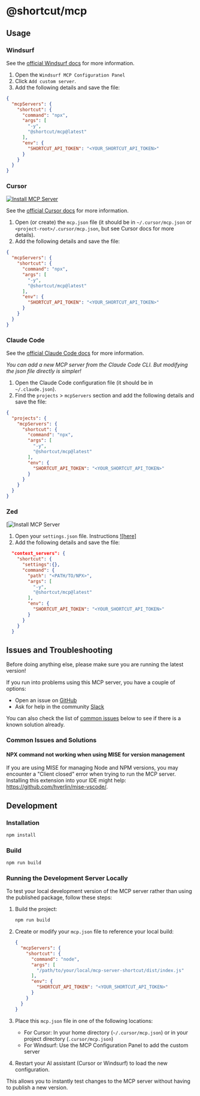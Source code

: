 # @shortcut/mcp

## Usage

### Windsurf

See the [official Windsurf docs](https://codeium.com/docs/windsurf/mcp) for more information.

1. Open the `Windsurf MCP Configuration Panel`
2. Click `Add custom server`.
3. Add the following details and save the file:

```json
{
  "mcpServers": {
    "shortcut": {
      "command": "npx",
      "args": [
        "-y",
        "@shortcut/mcp@latest"
      ],
      "env": {
        "SHORTCUT_API_TOKEN": "<YOUR_SHORTCUT_API_TOKEN>"
      }
    }
  }
}
```

### Cursor

[![Install MCP Server](https://cursor.com/deeplink/mcp-install-dark.svg)](https://cursor.com/install-mcp?name=shortcut&config=eyJjb21tYW5kIjoibnB4IC15IEBzaG9ydGN1dC9tY3BAbGF0ZXN0IiwiZW52Ijp7IlNIT1JUQ1VUX0FQSV9UT0tFTiI6IjxZT1VSX1NIT1JUQ1VUX0FQSV9UT0tFTj4ifX0%3D)

See the [official Cursor docs](https://docs.cursor.com/context/model-context-protocol) for more information.

1. Open (or create) the `mcp.json` file (it should be in `~/.cursor/mcp.json` or `<project-root>/.cursor/mcp.json`, but see Cursor docs for more details).
2. Add the following details and save the file:

```json
{
  "mcpServers": {
    "shortcut": {
      "command": "npx",
      "args": [
        "-y",
        "@shortcut/mcp@latest"
      ],
      "env": {
        "SHORTCUT_API_TOKEN": "<YOUR_SHORTCUT_API_TOKEN>"
      }
    }
  }
}
```

### Claude Code

See the [official Claude Code docs](https://docs.anthropic.com/en/docs/agents-and-tools/claude-code/tutorials#set-up-model-context-protocol-mcp) for more information.

_You can add a new MCP server from the Claude Code CLI. But modifying the json file directly is simpler!_

1. Open the Claude Code configuration file (it should be in `~/.claude.json`).
2. Find the `projects` > `mcpServers` section and add the following details and save the file:

```json
{
  "projects": {
    "mcpServers": {
      "shortcut": {
        "command": "npx",
        "args": [
          "-y",
          "@shortcut/mcp@latest"
        ],
        "env": {
          "SHORTCUT_API_TOKEN": "<YOUR_SHORTCUT_API_TOKEN>"
        }
      }
    }
  }
}
```

### Zed
[![Install MCP Server](https://zed.dev/docs/ai/mcp)
1. Open your `settings.json` file. Instructions [![here]](https://zed.dev/docs/configuring-zed#settings-files)
2. Add the following details and save the file:
   
```json
  "context_servers": {
    "shortcut": {
      "settings":{},
      "command": {
        "path": "<PATH/TO/NPX>",
        "args": [
          "-y",
          "@shortcut/mcp@latest"
        ],
        "env": {
          "SHORTCUT_API_TOKEN": "<YOUR_SHORTCUT_API_TOKEN>"
        }
      }
    }
  }
```

## Issues and Troubleshooting

Before doing anything else, please make sure you are running the latest version!

If you run into problems using this MCP server, you have a couple of options:

- Open an issue on [GitHub](https://github.com/useshortcut/mcp-server-shortcut/issues)
- Ask for help in the community [Slack](https://shortcut.com/join-slack)

You can also check the list of [common issues](#common-issues) below to see if there is a known solution already.

### Common Issues and Solutions

#### NPX command not working when using MISE for version management

If you are using MISE for managing Node and NPM versions, you may encounter a "Client closed" error when trying to run the MCP server. Installing this extension into your IDE might help: https://github.com/hverlin/mise-vscode/.

## Development

### Installation

```bash
npm install
```

### Build

```bash
npm run build
```

### Running the Development Server Locally

To test your local development version of the MCP server rather than using the published package, follow these steps:

1. Build the project:
   ```bash
   npm run build
   ```

2. Create or modify your `mcp.json` file to reference your local build:
   ```json
   {
     "mcpServers": {
       "shortcut": {
         "command": "node",
         "args": [
           "/path/to/your/local/mcp-server-shortcut/dist/index.js"
         ],
         "env": {
           "SHORTCUT_API_TOKEN": "<YOUR_SHORTCUT_API_TOKEN>"
         }
       }
     }
   }
   ```

3. Place this `mcp.json` file in one of the following locations:
   - For Cursor: In your home directory (`~/.cursor/mcp.json`) or in your project directory (`.cursor/mcp.json`)
   - For Windsurf: Use the MCP Configuration Panel to add the custom server

4. Restart your AI assistant (Cursor or Windsurf) to load the new configuration.

This allows you to instantly test changes to the MCP server without having to publish a new version.

